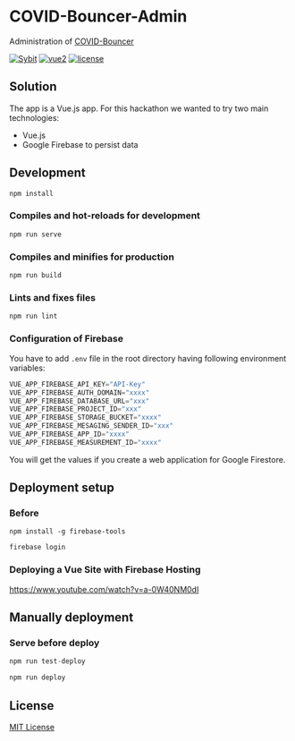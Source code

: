 # COVID-Bouncer-Admin
Administration of [COVID-Bouncer](https://github.com/Sybit-Education/COVID-Bouncer)

[![Sybit](https://img.shields.io/badge/-Sybit-b71583.svg)](https://www.sybit.de/)
[![vue2](https://img.shields.io/badge/vue-2.x-brightgreen.svg)](https://vuejs.org/)
[![license](https://img.shields.io/github/license/mashape/apistatus.svg)](https://github.com/Sybit-Education/COVID-Bouncer-Admin/blob/main/LICENSE)

## Solution

The app is a Vue.js app. For this hackathon we wanted to try two main technologies:

* Vue.js
* Google Firebase to persist data

## Development
```
npm install
```

### Compiles and hot-reloads for development
```
npm run serve
```

### Compiles and minifies for production
```
npm run build
```

### Lints and fixes files
```
npm run lint
```

### Configuration of Firebase

You have to add `.env` file in the root directory having following environment variables:

```javascript
VUE_APP_FIREBASE_API_KEY="API-Key"
VUE_APP_FIREBASE_AUTH_DOMAIN="xxxx"
VUE_APP_FIREBASE_DATABASE_URL="xxx"
VUE_APP_FIREBASE_PROJECT_ID="xxx"
VUE_APP_FIREBASE_STORAGE_BUCKET="xxxx"
VUE_APP_FIREBASE_MESAGING_SENDER_ID="xxx"
VUE_APP_FIREBASE_APP_ID="xxxx"
VUE_APP_FIREBASE_MEASUREMENT_ID="xxxx"
```
You will get the values if you create a web application for Google Firestore.

## Deployment setup
### Before 
```
npm install -g firebase-tools
```
```
firebase login
```
### Deploying a Vue Site with Firebase Hosting
https://www.youtube.com/watch?v=a-0W40NM0dI

## Manually deployment
### Serve before deploy
```javascript
npm run test-deploy
```
```javascript
npm run deploy
```

## License

[MIT License](LICENSE)
